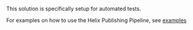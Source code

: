 This solution is specifically setup for automated tests. 

For examples on how to use the Helix Publishing Pipeline, see [examples](https://github.com/richardszalay/helix-publishing-pipeline/tree/master/examples)